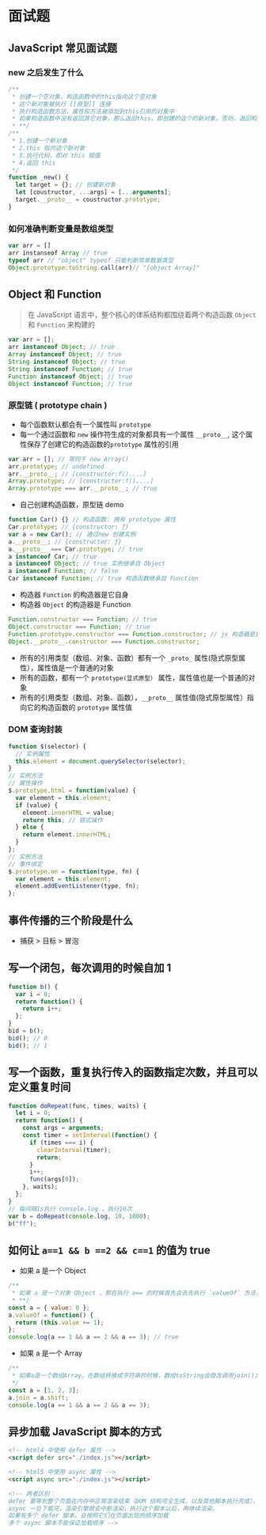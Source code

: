 # 面试题

## JavaScript 常见面试题

### new 之后发生了什么

```js
/**
 * 创建一个空对象，构造函数中的this指向这个空对象
 * 这个新对象被执行 [[原型]] 连接
 * 执行构造函数方法，属性和方法被添加到this引用的对象中
 * 如果构造函数中没有返回其它对象，那么返回this，即创建的这个的新对象，否则，返回构造函数中返回的对象。
 * **/
/**
 * 1.创建一个新对象
 * 2.this 指向这个新对象
 * 3.执行代码，即对 this 赋值
 * 4.返回 this
 */
function _new() {
  let target = {}; // 创建新对象
  let [coustructor, ...args] = [...arguments];
  target.__proto__ = coustructor.prototype;
}
```

### 如何准确判断变量是数组类型

```js
var arr = []
arr instanseof Array // true
typeof arr // "object" typeof 只能判断简单数据类型
Object.prototype.toString.call(arr)// "[object Array]"
```

## Object 和 Function

> 在 JavaScript 语言中，整个核心的体系结构都围绕着两个构造函数 `Object` 和 `Function` 来构建的

```js
var arr = [];
arr instanceof Object; // true
Array instanceof Object; // true
String instanceof Object; // true
String instanceof Function; // true
Function instanceof Object; // true
Object instanceof Function; // true
```

### 原型链 ( prototype chain )

- 每个函数默认都会有一个属性叫 `prototype`
- 每一个通过函数和 `new` 操作符生成的对象都具有一个属性 `__proto__`, 这个属性保存了创建它的构造函数的`prototype` 属性的引用

```js
var arr = []; // 等同于 new Array()
arr.prototype; // undefined
arr.__proto__; // [constructor:f()....]
Array.prototype; // [constructor:f()....]
Array.prototype === arr.__proto__; // true
```

- 自己创建构造函数，原型链 demo

```js
function Car() {} // 构造函数: 拥有 prototype 属性
Car.prototype; // {constructor: ƒ}
var a = new Car(); // 通过new 创建实例
a.__proto__; // {constructor: ƒ}
a.__proto__ === Car.prototype; // true
a instanceof Car; // true
a instanceof Object; // true 实例继承自 Object
a instanceof Function; // false
Car instanceof Function; // true 构造函数继承自 Function
```

- 构造器 `Function` 的构造器是它自身
- 构造器 `Object` 的构造器是 Function

```js
Function.constructor === Function; // true
Object.constructor === Function; // true
Function.prototype.constructor === Function.constructor; // js 构造器是放在原型链上的 属性获取会搜索自身再搜索原型链
Object.__proto__.constructor === Function.constructor;
```

- 所有的引用类型（数组、对象、函数）都有一个 `_proto_` 属性(隐式原型属性），属性值是一个普通的对象
- 所有的函数，都有一个 `prototype(显式原型）` 属性，属性值也是一个普通的对象
- 所有的引用类型（数组、对象、函数），`__proto__` 属性值(隐式原型属性）指向它的构造函数的 `prototype` 属性值

### DOM 查询封装

```js
function $(selector) {
  // 实例属性
  this.element = document.querySelector(selector);
}
// 实例方法
// 属性操作
$.prototype.html = function(value) {
  var element = this.element;
  if (value) {
    element.innerHTML = value;
    return this; // 链式操作
  } else {
    return element.innerHTML;
  }
};
// 实例方法
// 事件绑定
$.prototype.on = function(type, fn) {
  var element = this.element;
  element.addEventListener(type, fn);
};
```

## 事件传播的三个阶段是什么

- 捕获 > 目标 > 冒泡

## 写一个闭包，每次调用的时候自加 1

```js
function b() {
  var i = 0;
  return function() {
    return i++;
  };
}
bid = b();
bid(); // 0
bid(); // 1
```

## 写一个函数，重复执行传入的函数指定次数，并且可以定义重复时间

```js
function doRepeat(func, times, waits) {
  let i = 0;
  return function() {
    const args = arguments;
    const timer = setInterval(function() {
      if (times === i) {
        clearInterval(timer);
        return;
      }
      i++;
      func(args[0]);
    }, waits);
  };
}
// 每间隔1s执行 console.log ，执行10次
var b = doRepeat(console.log, 10, 1000);
b("ff");
```

## 如何让 `a==1 && b ==2 && c==1` 的值为 true

- 如果 a 是一个 Object

```js
/**
 * 如果 a 是一个对象 Object ，那在执行 a== 的时候首先会去先执行 `valueOf` 方法，如果没有 `valueOf` 方法，就会去执行 `toString` 方法。（ toString 方法与 valueOf 类似，这里不再重复）
 * **/
const a = { value: 0 };
a.valueOf = function() {
  return (this.value += 1);
};
console.log(a == 1 && a == 2 && a == 3); // true
```

- 如果 a 是一个 Array

```js
/**
 * 如果a是一个数组Array，在数组转换成字符串的时候，数组toString会隐含调用join()方法
 */
const a = [1, 2, 3];
a.join = a.shift;
console.log(a == 1 && a == 2 && a == 3);
```

## 异步加载 JavaScript 脚本的方式

```html
<!-- html4 中使用 defer 属性 -->
<script defer src="./index.js"></script>

<!-- html5 中使用 async 属性 -->
<script async src="./index.js"></script>

<!-- 两者区别：
defer 要等到整个页面在内存中正常渲染结束（DOM 结构完全生成，以及其他脚本执行完成），在window.onload 之前执行；
async 一旦下载完，渲染引擎就会中断渲染，执行这个脚本以后，再继续渲染。
如果有多个 defer 脚本，会按照它们在页面出现的顺序加载
多个 async 脚本不能保证加载顺序 -->
```

